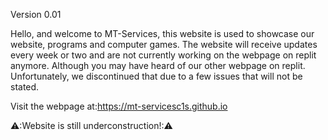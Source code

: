 Version 0.01

Hello, and welcome to MT-Services, this website is used to showcase our website, programs and computer games. The website will receive updates every week or two and are not currently working on the webpage on replit anymore. Although you may have heard of our other webpage on replit. Unfortunately, we discontinued that due to a few issues that will not be stated. 

Visit the webpage at:https://mt-servicesc1s.github.io

⚠️:Website is still underconstruction!:⚠️
